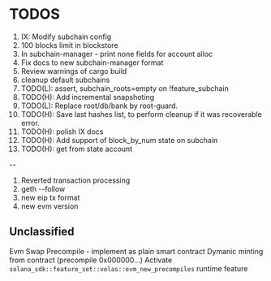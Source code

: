 # TODOS

1. IX: Modify subchain config
2. 100 blocks limit in blockstore
3. In subchain-manager - print none fields for account alloc
4. Fix docs to new subchain-manager format
5. Review warnings of cargo build 
6. cleanup default subchains
7. TODO(L): assert, subchain_roots=empty on !feature_subchain
8. TODO(H): Add incremental snapshoting
9. TODO(L): Replace root/db/bank by root-guard.
10. TODO(H): Save last hashes list, to perform cleanup if it was recoverable error.
11. TODO(H): polish IX docs
13. TODO(H): Add support of block_by_num state on subchain
14. TODO(H): get from state account

--

1. Reverted transaction processing 
2. geth --follow
3. new eip tx format
4. new evm version

## Unclassified

Evm Swap Precompile - implement as plain smart contract
Dymanic minting from contract (precompile 0x000000...)
Activate `solana_sdk::feature_set::velas::evm_new_precompiles` runtime feature